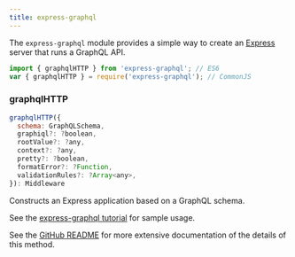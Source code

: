 ```yaml
---
title: express-graphql
---
```


The `express-graphql` module provides a simple way to create an [Express](https://expressjs.com/) server that runs a GraphQL API.

```js
import { graphqlHTTP } from 'express-graphql'; // ES6
var { graphqlHTTP } = require('express-graphql'); // CommonJS
```

### graphqlHTTP

```js
graphqlHTTP({
  schema: GraphQLSchema,
  graphiql?: ?boolean,
  rootValue?: ?any,
  context?: ?any,
  pretty?: ?boolean,
  formatError?: ?Function,
  validationRules?: ?Array<any>,
}): Middleware
```

Constructs an Express application based on a GraphQL schema.

See the [express-graphql tutorial](./running-an-express-graphql-server.md) for sample usage.

See the [GitHub README](https://github.com/graphql/express-graphql) for more extensive documentation of the details of this method.

